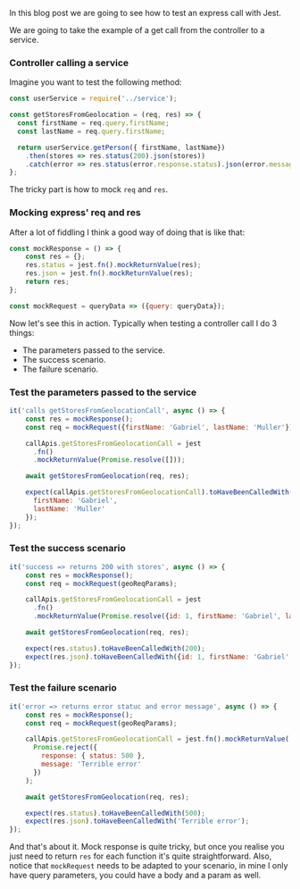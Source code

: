 In this blog post we are going to see how to test an express call with Jest.

We are going to take the example of a get call from the controller to a service.

### Controller calling a service

Imagine you want to test the following method:

``` javascript
const userService = require('../service');

const getStoresFromGeolocation = (req, res) => {
  const firstName = req.query.firstName;
  const lastName = req.query.firstName;

  return userService.getPerson({ firstName, lastName})
    .then(stores => res.status(200).json(stores))
    .catch(error => res.status(error.response.status).json(error.message));
};
```

The tricky part is how to mock `req` and `res`.

### Mocking express' req and res

After a lot of fiddling I think a good way of doing that is like that:

``` javascript
const mockResponse = () => {
    const res = {};
    res.status = jest.fn().mockReturnValue(res);
    res.json = jest.fn().mockReturnValue(res);
    return res;
};

const mockRequest = queryData => ({query: queryData});
```

Now let's see this in action. Typically when testing a controller call I do 3 things:
- The parameters passed to the service.
- The success scenario.
- The failure scenario.

### Test the parameters passed to the service

``` javascript
it('calls getStoresFromGeolocationCall', async () => {
    const res = mockResponse();
    const req = mockRequest({firstName: 'Gabriel', lastName: 'Muller'});

    callApis.getStoresFromGeolocationCall = jest
      .fn()
      .mockReturnValue(Promise.resolve([]));

    await getStoresFromGeolocation(req, res);

    expect(callApis.getStoresFromGeolocationCall).toHaveBeenCalledWith({
      firstName: 'Gabriel',
      lastName: 'Muller'
    });
});
```

### Test the success scenario

``` javascript
it('success => returns 200 with stores', async () => {
    const res = mockResponse();
    const req = mockRequest(geoReqParams);

    callApis.getStoresFromGeolocationCall = jest
      .fn()
      .mockReturnValue(Promise.resolve({id: 1, firstName: 'Gabriel', lastName: 'Muller'}));

    await getStoresFromGeolocation(req, res);

    expect(res.status).toHaveBeenCalledWith(200);
    expect(res.json).toHaveBeenCalledWith({id: 1, firstName: 'Gabriel', lastName: 'Muller'});
});
```

### Test the failure scenario

``` javascript
it('error => returns error statuc and error message', async () => {
    const res = mockResponse();
    const req = mockRequest(geoReqParams);

    callApis.getStoresFromGeolocationCall = jest.fn().mockReturnValue(
      Promise.reject({
        response: { status: 500 },
        message: 'Terrible error'
      })
    );

    await getStoresFromGeolocation(req, res);

    expect(res.status).toHaveBeenCalledWith(500);
    expect(res.json).toHaveBeenCalledWith('Terrible error');
});
```

And that's about it. Mock response is quite tricky, but once you realise you just need to return `res` for each function it's quite straightforward. Also, notice that `mockRequest` needs to be adapted to your scenario, in mine I only have query parameters, you could have a body and a param as well.